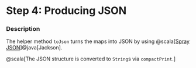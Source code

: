 # Step 4: Producing JSON

### Description

The helper method `toJson` turns the maps into JSON by using @scala[[Spray JSON](https://github.com/spray/spray-json)]@java[Jackson].

@scala[The JSON structure is converted to `String`s via `compactPrint`.]

